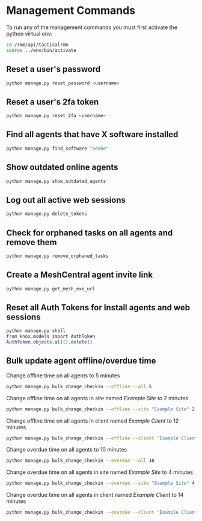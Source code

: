 # Management Commands

To run any of the management commands you must first activate the python virtual env:

```bash
cd /rmm/api/tacticalrmm
source ../env/bin/activate
```

## Reset a user's password

```bash
python manage.py reset_password <username>
```

## Reset a user's 2fa token

```bash
python manage.py reset_2fa <username>
```

## Find all agents that have X software installed

```bash
python manage.py find_software "adobe"
```

## Show outdated online agents

```bash
python manage.py show_outdated_agents
```

## Log out all active web sessions

```bash
python manage.py delete_tokens
```

## Check for orphaned tasks on all agents and remove them

```bash
python manage.py remove_orphaned_tasks
```

## Create a MeshCentral agent invite link

```bash
python manage.py get_mesh_exe_url
```

## Reset all Auth Tokens for Install agents and web sessions

```bash
python manage.py shell
from knox.models import AuthToken
AuthToken.objects.all().delete()
```

## Bulk update agent offline/overdue time

Change offline time on all agents to 5 minutes

```bash
python manage.py bulk_change_checkin --offline --all 5
```

Change offline time on all agents in site named *Example Site* to 2 minutes

```bash
python manage.py bulk_change_checkin --offline --site "Example Site" 2
```

Change offline time on all agents in client named *Example Client* to 12 minutes

```bash
python manage.py bulk_change_checkin --offline --client "Example Client" 12
```

Change overdue time on all agents to 10 minutes

```bash
python manage.py bulk_change_checkin --overdue --all 10
```

Change overdue time on all agents in site named *Example Site* to 4 minutes

```bash
python manage.py bulk_change_checkin --overdue --site "Example Site" 4
```

Change overdue time on all agents in client named *Example Client* to 14 minutes

```bash
python manage.py bulk_change_checkin --overdue --client "Example Client" 14
```
